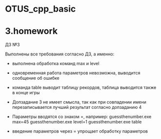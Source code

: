 # OTUS_cpp_basic
# 3.homework

ДЗ №3

Выполнены все требования согласно ДЗ, а именно:

- выполнена обработка команд max и level
- одновременная работа параметров невозможна, выводится сообщение об ошибке
- команда table выводит таблицу рекордов, таблица выводится также в конце игры
- Допзадание 3 не имеет смысла, так как при совпадении имени перезаписывается лучший результат согласно допзаданию 4
- Параметры вводятся со знаком =, например:
    guessthenumber.exe max=45
    guessthenumber.exe level=1
    guessthenumber.exe table

- введение параметров через = упрощает обработку параметров
